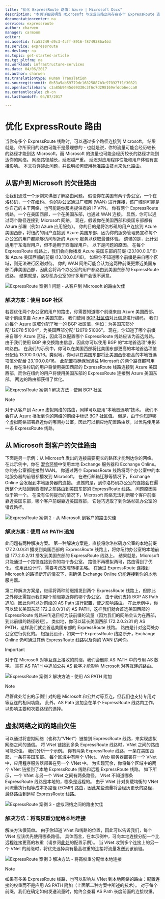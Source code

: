 ```yaml
---
title: "优化 ExpressRoute 路由：Azure | Microsoft Docs"
description: "本页详细说明当 Microsoft 与企业网络之间存在多个 ExpressRoute 连接线路时如何优化路由。"
documentationcenter: na
services: expressroute
author: charwen
manager: carmonm
editor: 
ms.assetid: fca53249-d9c3-4cff-8916-f8749386a4dd
ms.service: expressroute
ms.devlang: na
ms.topic: get-started-article
ms.tgt_pltfrm: na
ms.workload: infrastructure-services
ms.date: 04/06/2017
ms.author: charwen
ms.translationtype: Human Translation
ms.sourcegitcommit: 0b53a5ab59779dc16825887b3c970927f1f30821
ms.openlocfilehash: c3a85b9445d69330c3f6c7d298169efddb6ecca0
ms.contentlocale: zh-cn
ms.lasthandoff: 04/07/2017

---
```

# <a name="optimize-expressroute-routing"></a>优化 ExpressRoute 路由
当你有多个 ExpressRoute 线路时，可以通过多个路径连接到 Microsoft。 结果就是，你所采用的路由可能不是最理想的 - 也就是说，你的流量可能会经历较长的路径才能到达 Microsoft，而 Microsoft 的流量也可能会经历较长的路径才能到达你的网络。 网络路径越长，延迟越严重。 延迟对应用程序性能和用户体验有直接影响。 本文将详述此问题，并说明如何使用标准路由技术来优化路由。

## <a name="suboptimal-routing-from-customer-to-microsoft"></a>从客户到 Microsoft 的欠佳路由
让我们通过一个示例来详细了解路由问题。 假设你在美国有两个办公室，一个在洛杉矶，一个在纽约。 你的办公室通过广域网 (WAN) 进行连接，该广域网可能是你自己的主干网络，也可能是你服务提供商的 IP VPN。 你有两个 ExpressRoute 线路，一个在美国西部，一个在美国东部，也通过 WAN 连接。 显然，你可以通过两个路径连接到 Microsoft 网络。 现在，假设你在美国西部和美国东部都有 Azure 部署（例如 Azure 应用服务）。 你的目的是将洛杉矶的用户连接到 Azure 美国西部，将纽约的用户连接到 Azure 美国东部，因为你的服务管理员宣称每个办公室的用户都能够访问附近的 Azure 服务以获取最佳体验。 遗憾的是，此计划适用于东海岸用户，但不适用于西海岸用户。 以下是问题的原因。 在每个 ExpressRoute 线路上，我们会向你播发 Azure 美国东部的前缀 (23.100.0.0/16) 和 Azure 美国西部的前缀 (13.100.0.0/16)。 如果你不知道哪个前缀是来自哪个区域，则无法进行区别对待。 你的 WAN 网络可能会认为这两种前缀更靠近美国东部而非美国西部，因此会将两个办公室的用户都路由到美国东部的 ExpressRoute 线路。 结果就是，洛杉矶办公室的许多用户会很不满意。

![ExpressRoute 案例 1 问题 - 从客户到 Microsoft 的路由欠佳](./media/expressroute-optimize-routing/expressroute-case1-problem.png)

### <a name="solution-use-bgp-communities"></a>解决方案：使用 BGP 社区
若要优化两个办公室的用户的路由，你需要知道哪个前缀来自 Azure 美国西部，哪个前缀来自 Azure 美国东部。 我们使用 [BGP 社区值](expressroute-routing.md)对此信息进行编码。 我们向每个 Azure 区域分配了唯一的 BGP 社区值，例如：为美国东部分配“12076:51004”，为美国西部分配“12076:51006”。 现在，你知道了哪个前缀来自哪个 Azure 区域，因此可以配置哪个 ExpressRoute 线路应该为首选线路。 由于我们使用 BGP 来交换路由信息，因此你可以使用 BGP 的“本地首选项”来影响路由。 在我们的示例中，你可以在美国西部将比美国东部更高的本地首选项值分配给 13.100.0.0/16。类似地，你可以在美国东部将比美国西部更高的本地首选项值分配给 23.100.0.0/16。 此配置将确保当通往 Microsoft 的两个路径都可用时，你在洛杉矶的用户将使用美国西部的 ExpressRoute 线路连接到 Azure 美国西部，而你在纽约的用户将使用美国东部的 ExpressRoute 连接到 Azure 美国东部。 两边的路由都获得了优化。 

![ExpressRoute 案例 1 解决方法 - 使用 BGP 社区](./media/expressroute-optimize-routing/expressroute-case1-solution.png)

> [!NOTE]
> 对于从客户到 Azure 虚拟网络的路由，同样可以应用“本地首选项”技术。 我们不会在从 Azure 播发到你的网络的前缀中标记 BGP 社区值。 但是，由于你知道哪个虚拟网络部署靠近你的哪间办公室，因此可以相应地配置路由器，以优先使用某一条 ExpressRoute 线路。
>
>

## <a name="suboptimal-routing-from-microsoft-to-customer"></a>从 Microsoft 到客户的欠佳路由
下面是另一示例：从 Microsoft 发出的连接需要更长的路径才能到达你的网络。 在此示例中，你在 [混合环境](https://technet.microsoft.com/library/jj200581%28v=exchg.150%29.aspx)中使用本地 Exchange 服务器和 Exchange Online。 你的办公室都连接到 WAN。 你通过两个 ExpressRoute 线路将两个办公室中的本地服务器的前缀都播发到 Microsoft。 在进行邮箱迁移等情况下，Exchange Online 会发起到本地服务器的连接。 遗憾的是，到你洛杉矶办公室的连接会在遍历整个大陆回到西海岸之前路由到美国东部的 ExpressRoute 线路。 问题原因类似于第一个。 在没有任何提示的情况下，Microsoft 网络无法判断哪个客户前缀靠近美国东部，哪个客户前缀靠近美国西部。 它碰巧选取了到你洛杉矶办公室的错误路径。

![ExpressRoute 案例 2 - 从 Microsoft 到客户的路由欠佳](./media/expressroute-optimize-routing/expressroute-case2-problem.png)

### <a name="solution-use-as-path-prepending"></a>解决方案：使用 AS PATH 追加
此问题有两种解决方案。 第一种解决方案是，直接将你洛杉矶办公室的本地前缀 177.2.0.0/31 播发到美国西部的 ExpressRoute 线路上，将你纽约办公室的本地前缀 177.2.0.2/31 播发到美国东部的 ExpressRoute 线路上。 结果就是，Microsoft 只能通过一个路径连接到你的每个办公室。 路径不再模拟两可，路由得到了优化。 使用此设计时，需要考虑故障转移策略。 在通过 ExpressRoute 连接到 Microsoft 的路径断开的情况下，需确保 Exchange Online 仍能连接到你的本地服务器。 

第二种解决方案是，继续将两种前缀播发到两个 ExpressRoute 线路上，但除此之外你还需提示我们哪个前缀靠近你的哪个办公室。 由于我们支持 BGP AS Path 追加，因此你可以对前缀的 AS Path 进行配置，使之影响路由。 在此示例中，你可以延长美国东部 172.2.0.0/31 的 AS PATH，这样我们就会首选美国西部的 ExpressRoute 线路来传送目标为该前缀的流量（因为我们的网络会认为在西部，到此前缀的路径较短）。 类似地，你可以延长美国西部 172.2.0.2/31 的 AS PATH，这样我们就会首选美国东部的 ExpressRoute 线路。 路由是针对这两处办公室进行优化的。 根据此设计，如果一个 ExpressRoute 线路断开，Exchange Online 仍可通过其他 ExpressRoute 线路以及你的 WAN 访问你。 

> [!IMPORTANT]
> 对于在 Microsoft 对等互连上接收的前缀，我们会删除 AS PATH 中的专用 AS 数字。 需在 AS PATH 中追加公共 AS 数字才能影响 Microsoft 对等互连的路由。
> 
> 

![ExpressRoute 案例 2 解决方法 - 使用 AS PATH 附加](./media/expressroute-optimize-routing/expressroute-case2-solution.png)

> [!NOTE]
> 尽管此处给出的示例针对的是 Microsoft 和公共对等互连，但我们也支持专用对等互连的相同功能。 此外，AS Path 追加会在单个 ExpressRoute 线路内工作，以影响主要和次要路径的选择。
> 
> 

## <a name="suboptimal-routing-between-virtual-networks"></a>虚拟网络之间的路由欠佳
可以通过将虚拟网络（也称为“VNet”）链接到 ExpressRoute 线路，来实现虚拟网络之间的通信。 将 VNet 链接到多条 ExpressRoute 线路时，VNet 之间的路由可能欠佳。 我们分析一个示例。 你有两条 ExpressRoute 线路，一条在美国西部，一条在美国东部。 每个区域中有两个 VNet。 Web 服务器部署在一个 VNet 中，应用程序服务器部署在另一个 VNet 中。 为实现冗余，你将每个区域中的两个 VNet 链接到了本地 ExpressRoute 线路和远程 ExpressRoute 线路。 如下所示，一个 VNet 与另一个 VNet 之间有两条路径。 VNet 不知道哪条 ExpressRoute 线路是本地的，哪条是远程的。 由于 VNet 针对负载均衡的 VNet 间流量执行相等成本多路径 (ECMP) 路由，因此某些流量将会经历更长的路径，最终路由到远程 ExpressRoute 线路。

![ExpressRoute 案例 3 - 虚拟网络之间的路由欠佳](./media/expressroute-optimize-routing/expressroute-case3-problem.png)

### <a name="solution-assign-a-high-weight-to-local-connection"></a>解决方法：将高权重分配给本地连接
解决方法很简单。 由于你知道 VNet 和线路的位置，因此可以告诉我们，每个 VNet 应该优先使用哪条路径。 具体而言，在本示例中，可向本地连接分配一个比远程连接更高的权重（请参阅[此处](expressroute-howto-linkvnet-arm.md#modify-a-virtual-network-connection)的配置示例）。 当 VNet 收到多个连接上的另一个 VNet 的前缀时，将优先选择具有最高权重的连接将流量发送到该前缀。

![ExpressRoute 案例 3 解决方法 - 将高权重分配给本地连接](./media/expressroute-optimize-routing/expressroute-case3-solution.png)

> [!NOTE]
> 如果有多条 ExpressRoute 线路，也可以影响从 VNet 到本地网络的路由：配置连接的权重而不是应用 AS PATH 附加（上面第二种方案中所述的技术）。 对于每个前缀，我们在确定如何发送流量时，始终会查看 AS Path 长度前面的连接权重。
>
>

